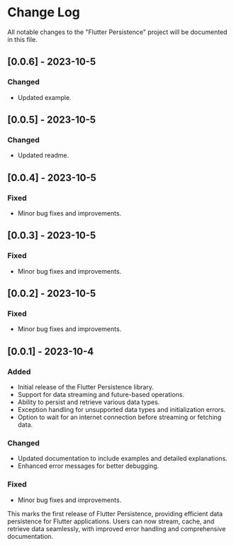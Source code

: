 # Change Log

All notable changes to the "Flutter Persistence" project will be documented in this file.

## [0.0.6] - 2023-10-5
### Changed
- Updated example.

## [0.0.5] - 2023-10-5
### Changed
- Updated readme.

## [0.0.4] - 2023-10-5
### Fixed
- Minor bug fixes and improvements.

## [0.0.3] - 2023-10-5
### Fixed
- Minor bug fixes and improvements.

## [0.0.2] - 2023-10-5
### Fixed
- Minor bug fixes and improvements.

## [0.0.1] - 2023-10-4
### Added
- Initial release of the Flutter Persistence library.
- Support for data streaming and future-based operations.
- Ability to persist and retrieve various data types.
- Exception handling for unsupported data types and initialization errors.
- Option to wait for an internet connection before streaming or fetching data.

### Changed
- Updated documentation to include examples and detailed explanations.
- Enhanced error messages for better debugging.

### Fixed
- Minor bug fixes and improvements.

This marks the first release of Flutter Persistence, providing efficient data persistence for Flutter applications. Users can now stream, cache, and retrieve data seamlessly, with improved error handling and comprehensive documentation.
